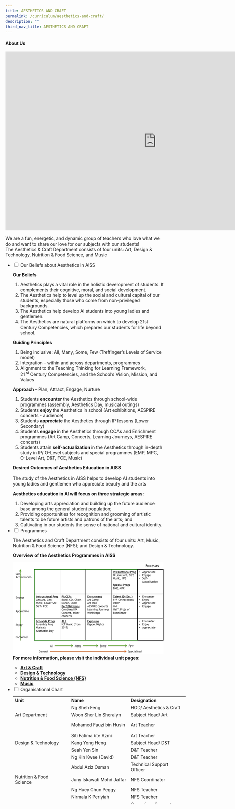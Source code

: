 ```yaml
---
title: AESTHETICS AND CRAFT
permalink: /curriculum/aesthetics-and-craft/
description: ""
third_nav_title: AESTHETICS AND CRAFT
---
```

<h4><strong>About Us</strong></h4>
<iframe src="https://docs.google.com/presentation/d/e/2PACX-1vRUTlfGeRQsaaPpmcufrmdVtxAuJpdiR0UtXZyEL724kLiVmjvkEU-OnTHczQvgiOEgPBFc85LoMVNx/embed?start=false&loop=false&delayms=5000" frameborder="0" width="960" height="569" allowfullscreen="true"></iframe>
<p>We are a fun, energetic, and dynamic group of teachers who love what we do and want to share our love for our subjects with our students!<br />The Aesthetics &amp; Craft Department consists of four units: Art, Design &amp; Technology, Nutrition &amp; Food Science, and Music</p>
<ul class="jekyllcodex_accordion">
<li><input id="accordion1" type="checkbox" /> <label for="accordion1">Our Beliefs about Aesthetics in AISS</label>
<div>
<p><strong>Our Beliefs<br /></strong></p>
<ol>
<li>Aesthetics plays a vital role in the holistic development of students. It complements their cognitive, moral, and social development.</li>
<li>The Aesthetics help to level up the social and cultural capital of our students, especially those who come from non-privileged backgrounds.</li>
<li>The Aesthetics help develop AI students into young ladies and gentlemen.</li>
<li>The Aesthetics are natural platforms on which to develop 21st Century Competencies, which prepares our students for life beyond school.</li>
</ol>
<p><strong>Guiding Principles</strong></p>
<ol>
<li>Being inclusive: All, Many, Some, Few (Treffinger&rsquo;s Levels of Service model)</li>
<li>Integration &ndash; within and across departments, programmes</li>
<li>Alignment to the Teaching Thinking for Learning Framework, 21&nbsp;<sup>st&nbsp;</sup>Century Competencies, and the School&rsquo;s Vision, Mission, and Values</li>
</ol>
<p><strong>Approach&nbsp;</strong>&ndash;&nbsp;Plan, Attract, Engage, Nurture</p>
<ol>
<li>Students&nbsp;<strong>encounter&nbsp;</strong>the Aesthetics through school-wide programmes (assembly, Aesthetics Day, musical outings)</li>
<li>Students&nbsp;<strong>enjoy&nbsp;</strong>the Aesthetics in school (Art exhibitions, AESPIRE concerts - audience)</li>
<li>Students&nbsp;<strong>appreciate&nbsp;</strong>the Aesthetics through IP lessons (Lower Secondary)</li>
<li>Students&nbsp;<strong>engage&nbsp;</strong>in the Aesthetics through CCAs and Enrichment programmes (Art Camp, Concerts, Learning Journeys, AESPIRE concerts)</li>
<li>Students attain&nbsp;<strong>self-actualization&nbsp;</strong>in the Aesthetics through in-depth study in IP/ O-Level subjects and special programmes (EMP, MPC, O-Level Art, D&amp;T, FCE, Music)</li>
</ol>
<p><strong>Desired Outcomes of Aesthetics Education in AISS<br /></strong><br />The study of the Aesthetics in AISS helps to develop AI students into young ladies and gentlemen who appreciate beauty and the arts</p>
<p><strong>Aesthetics education in AI will focus on three strategic areas:</strong></p>
<ol>
<li>Developing arts appreciation and building up the future audience base among the general student population;&nbsp;</li>
<li>Providing opportunities for recognition and grooming of artistic talents to be future artists and patrons of the arts; and&nbsp;</li>
<li>Cultivating in our students the sense of national and cultural identity.</li>
</ol>
</div>
</li>
<li><input id="accordion2" type="checkbox" /> <label for="accordion2">Programmes</label>
<div>
<p>The Aesthetics and Craft Department consists of four units: Art, Music, Nutrition &amp; Food Science (NFS); and Design &amp; Technology.</p>
<p><strong>Overview of the Aesthetics Programmes in AISS</strong></p>
<img src="/images/aesthetics02.png">
<div><strong>For more information, please visit the individual unit pages:&nbsp;</strong></div>
<ul>
<li><strong><a href="/curriculum/aesthetics-and-craft/art-n-craft" target="">Art &amp; Craft</a><br /></strong></li>
<li><strong><a href="/curriculum/aesthetics-and-craft/design-n-technology" target="">Design &amp; Technology</a><br /></strong></li>
<li><strong><a href="/curriculum/aesthetics-and-craft/nutrition-n-food-science-nfs" target="">Nutrition &amp; Food Science (NFS)</a><br /></strong></li>
<li><a href="/curriculum/aesthetics-and-craft/music" target=""><strong>Music</strong></a></li>
</ul>
</div>
</li>
<li><input id="accordion3" type="checkbox" /> <label for="accordion3">Organisational Chart</label>
<div>
<table style="width: 551px; height: 341px;">
<tbody>
<tr style="height: 17px;">
<th style="width: 171.766px; height: 17px;">Unit</th>
<th style="width: 182.641px; height: 17px;">Name</th>
<th style="width: 174.594px; height: 17px;">Designation</th>
</tr>
<tr style="height: 18px;">
<td style="width: 171.766px; height: 18px;">&nbsp;</td>
<td style="width: 182.641px; height: 18px;">Ng Sheh Feng</td>
<td style="width: 174.594px; height: 18px;">HOD/ Aesthetics &amp; Craft</td>
</tr>
<tr style="height: 18px;">
<td style="width: 171.766px; height: 18px;">Art Department</td>
<td style="width: 182.641px; height: 18px;">Woon Sher Lin Sheralyn</td>
<td style="width: 174.594px; height: 18px;">Subject Head/ Art</td>
</tr>
<tr style="height: 36px;">
<td style="width: 171.766px; height: 36px;">&nbsp;</td>
<td style="width: 182.641px; height: 36px;">Mohamed Fauzi bin Husin</td>
<td style="width: 174.594px; height: 36px;">Art Teacher</td>
</tr>
<tr style="height: 18px;">
<td style="width: 171.766px; height: 18px;">&nbsp;</td>
<td style="width: 182.641px; height: 18px;">Siti Fatima bte Azmi</td>
<td style="width: 174.594px; height: 18px;">Art Teacher&nbsp;</td>
</tr>
<tr style="height: 18px;">
<td style="width: 171.766px; height: 18px;">Design &amp; Technology&nbsp;</td>
<td style="width: 182.641px; height: 18px;">Kang Yong Heng&nbsp;</td>
<td style="width: 174.594px; height: 18px;">Subject Head/ D&amp;T</td>
</tr>
<tr style="height: 18px;">
<td style="width: 171.766px; height: 18px;">&nbsp;</td>
<td style="width: 182.641px; height: 18px;">Seah Yen Sin</td>
<td style="width: 174.594px; height: 18px;">D&amp;T Teacher</td>
</tr>
<tr style="height: 18px;">
<td style="width: 171.766px; height: 18px;">&nbsp;</td>
<td style="width: 182.641px; height: 18px;">Ng Kin Kwee (David)</td>
<td style="width: 174.594px; height: 18px;">D&amp;T Teacher</td>
</tr>
<tr style="height: 18px;">
<td style="width: 171.766px; height: 18px;">&nbsp;</td>
<td style="width: 182.641px; height: 18px;">Abdul Aziz Osman&nbsp;</td>
<td style="width: 174.594px; height: 18px;">Technical Support Officer</td>
</tr>
<tr style="height: 36px;">
<td style="width: 171.766px; height: 36px;">Nutrition &amp; Food Science&nbsp;</td>
<td style="width: 182.641px; height: 36px;">Juny Iskawati Mohd Jaffar</td>
<td style="width: 174.594px; height: 36px;">NFS Coordinator</td>
</tr>
<tr style="height: 18px;">
<td style="width: 171.766px; height: 18px;">&nbsp;</td>
<td style="width: 182.641px; height: 18px;">Ng Huey Chun Peggy</td>
<td style="width: 174.594px; height: 18px;">NFS Teacher</td>
</tr>
<tr style="height: 18px;">
<td style="width: 171.766px; height: 18px;">&nbsp;</td>
<td style="width: 182.641px; height: 18px;">Nirmala K Periyiah</td>
<td style="width: 174.594px; height: 18px;">NFS Teacher</td>
</tr>
<tr style="height: 36px;">
<td style="width: 171.766px; height: 36px;">&nbsp;</td>
<td style="width: 182.641px; height: 36px;">Parimala d/o Krishnin</td>
<td style="width: 174.594px; height: 36px;">Operations Support Officer&nbsp;</td>
</tr>
<tr style="height: 18px;">
<td style="width: 171.766px; height: 18px;">Music&nbsp;</td>
<td style="width: 182.641px; height: 18px;">Lee Jia Ling</td>
<td style="width: 174.594px; height: 18px;">Music Coordinator</td>
</tr>
<tr style="height: 18px;">
<td style="width: 171.766px; height: 18px;">&nbsp;</td>
<td style="width: 182.641px; height: 18px;">Ng Sheh Feng</td>
<td style="width: 174.594px; height: 18px;">Music Teacher</td>
</tr>
<tr style="height: 18px;">
<td style="width: 171.766px; height: 18px;">&nbsp;</td>
<td style="width: 182.641px; height: 18px;">Amelia Y Dizon</td>
<td style="width: 174.594px; height: 18px;">Music Teacher</td>
</tr>
</tbody>
</table>
</div>
</li>
</ul>